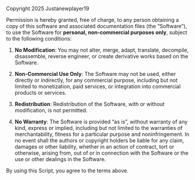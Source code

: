 Copyright 2025 Justanewplayer19

Permission is hereby granted, free of charge, to any person obtaining a copy
of this software and associated documentation files (the “Software”), to use the Software 
for **personal, non-commercial purposes only**, subject to the following conditions:

1. **No Modification**: You may not alter, merge, adapt, translate, decompile, disassemble,
   reverse engineer, or create derivative works based on the Software.

2. **Non-Commercial Use Only**: The Software may not be used, either directly or indirectly, 
   for any commercial purpose, including but not limited to monetization, paid services, 
   or integration into commercial products or services.

3. **Redistribution**: Redistribution of the Software, with or without modification, is not permitted.

4. **No Warranty**: The Software is provided “as is”, without warranty of any kind, express or implied,
   including but not limited to the warranties of merchantability, fitness for a particular purpose
   and noninfringement. In no event shall the authors or copyright holders be liable
   for any claim, damages or other liability, whether in an action of contract, tort or otherwise,
   arising from, out of or in connection with the Software or the use or other dealings in the Software.

By using this Script, you agree to the terms above.
